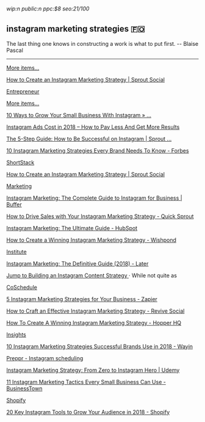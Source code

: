 ###### wip:n public:n ppc:$8 seo:21/100

## instagram marketing strategies :faroe_islands:

The last thing one knows in constructing a work is what to put first.
		-- Blaise Pascal


----------


[More items... ](https://sproutsocial.com/insights/instagram-marketing-strategy-guide/)

[      How to Create an Instagram Marketing Strategy | Sprout Social ](https://sproutsocial.com/insights/instagram-marketing-strategy-guide/amp/)

[      Entrepreneur](http://www.entrepreneur.com/article/280964)

[More items... ](https://succeedasyourownboss.com/10-ways-grow-small-business-instagram/)

[      10 Ways to Grow Your Small Business With Instagram » ... ](https://succeedasyourownboss.com/10-ways-grow-small-business-instagram/)

[      Instagram Ads Cost in 2018 – How to Pay Less And Get More Results ](https://karolakarlson.com/instagram-ads-cost-and-bidding/)

[      The 5-Step Guide: How to Be Successful on Instagram | Sprout ... ](https://sproutsocial.com/insights/how-to-be-successful-on-instagram/)

[10 Instagram Marketing Strategies Every Brand Needs To Know - Forbes ](http://www.forbes.com/sites/jaysondemers/2015/12/11/10-instagram-marketing-strategies-every-brand-needs-to-know/amp/)

[ShortStack ](http://www.shortstack.com/blog/instagram-marketing-strategies-small-business/)

[How to Create an Instagram Marketing Strategy | Sprout Social ](http://sproutsocial.com/insights/instagram-marketing-strategy-guide/amp/)

[Marketing ](http://www.lyfemarketing.com/blog/instagram-marketing-strategy/)

[Instagram Marketing: The Complete Guide to Instagram for Business | Buffer ](http://buffer.com/instagram-marketing)

[How to Drive Sales with Your Instagram Marketing Strategy - Quick Sprout ](http://www.quicksprout.com/2018/06/25/how-to-drive-sales-with-your-instagram-marketing-strategy/)

[Instagram Marketing: The Ultimate Guide - HubSpot ](http://www.hubspot.com/instagram-marketing)

[How to Create a Winning Instagram Marketing Strategy - Wishpond ](http://blog.wishpond.com/post/115675437360/instagram-marketing-strategy)

[Institute ](http://contentmarketinginstitute.com/2015/08/instagram-marketing-strategies/)

[Instagram Marketing: The Definitive Guide (2018) - Later ](http://later.com/instagram-marketing/)

[Jump to Building an Instagram Content Strategy ](https://later.com/instagram-marketing/#chapter7) · While not quite as

[CoSchedule ](http://coschedule.com/blog/instagram-marketing-strategy/)

[5 Instagram Marketing Strategies for Your Business - Zapier ](http://zapier.com/blog/instagram-strategies-for-business/)

[How to Craft an Effective Instagram Marketing Strategy - Revive Social ](http://revive.social/effective-instagram-marketing-strategy/)

[How To Create A Winning Instagram Marketing Strategy - Hopper HQ ](http://www.hopperhq.com/blog/instagram-marketing-strategy/amp/)

[Insights ](http://insights.newscred.com/instagram-strategies-content-marketing/)

[10 Instagram Marketing Strategies Successful Brands Use in 2018 - Wayin ](http://www.wayin.com/blog/10-instagram-marketing-strategies-successful-brands-use/)

[Preppr - Instagram scheduling ](http://preppr.com/how-to-do-instagram-marketing)

[Instagram Marketing Strategy: From Zero to Instagram Hero | Udemy ](http://www.udemy.com/instagram-marketing-strategy/)

[11 Instagram Marketing Tactics Every Small Business Can Use - BusinessTown ](http://businesstown.com/11-instagram-marketing-tactics-every-small-business-can-use/)

[Shopify ](http://www.shopify.com/content-services/blog/en/7900695-12-social-marketing-strategies-to-grow-your-online-sales.amp)

[20 Key Instagram Tools to Grow Your Audience in 2018 - Shopify ](http://www.shopify.com/content-services/blog/en/119748357-instagram-tools.amp)

